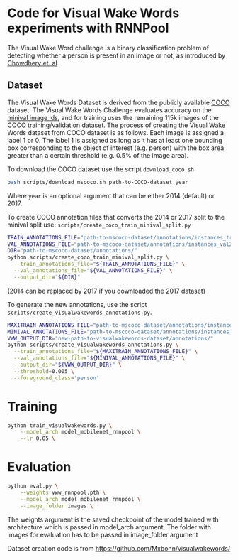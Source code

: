 # Code for Visual Wake Words experiments with RNNPool

The Visual Wake Word challenge is a binary classification problem of detecting whether a person is present in 
an image or not, as introduced by [Chowdhery et. al](https://arxiv.org/abs/1906.05721).

## Dataset
The Visual Wake Words Dataset is derived from the publicly available [COCO](cocodataset.org/#/home) dataset. The Visual Wake Words Challenge evaluates accuracy on the [minival image ids](https://raw.githubusercontent.com/tensorflow/models/master/research/object_detection/data/mscoco_minival_ids.txt),
and for training uses the remaining 115k images of the COCO training/validation dataset. The process of creating the Visual Wake Words dataset from COCO dataset is as follows.
Each image is assigned a label 1 or 0. 
The label 1 is assigned as long as it has at least one bounding box corresponding 
to the object of interest (e.g. person) with the box area greater than a certain threshold 
(e.g. 0.5% of the image area).

To download the COCO dataset use the script `download_coco.sh`
```bash
bash scripts/download_mscoco.sh path-to-COCO-dataset year
```
Where `year` is an optional argument that can be either 2014 (default) or 2017.


To create COCO annotation files that converts the 2014 or 2017 split to the minival split use:
`scripts/create_coco_train_minival_split.py`

```bash
TRAIN_ANNOTATIONS_FILE="path-to-mscoco-dataset/annotations/instances_train2014.json"
VAL_ANNOTATIONS_FILE="path-to-mscoco-dataset/annotations/instances_val2014.json"
DIR="path-to-mscoco-dataset/annotations/"
python scripts/create_coco_train_minival_split.py \
  --train_annotations_file="${TRAIN_ANNOTATIONS_FILE}" \
  --val_annotations_file="${VAL_ANNOTATIONS_FILE}" \
  --output_dir="${DIR}"
```
(2014 can be replaced by 2017 if you downloaded the 2017 dataset)


To generate the new annotations, use the script `scripts/create_visualwakewords_annotations.py`.
```bash
MAXITRAIN_ANNOTATIONS_FILE="path-to-mscoco-dataset/annotations/instances_maxitrain.json"
MINIVAL_ANNOTATIONS_FILE="path-to-mscoco-dataset/annotations/instances_minival.json"
VWW_OUTPUT_DIR="new-path-to-visualwakewords-dataset/annotations/"
python scripts/create_visualwakewords_annotations.py \
  --train_annotations_file="${MAXITRAIN_ANNOTATIONS_FILE}" \
  --val_annotations_file="${MINIVAL_ANNOTATIONS_FILE}" \
  --output_dir="${VWW_OUTPUT_DIR}" \
  --threshold=0.005 \
  --foreground_class='person'
```


# Training

```bash
python train_visualwakewords.py \
    --model_arch model_mobilenet_rnnpool \
    --lr 0.05 \
```

# Evaluation

```bash
python eval.py \
    --weights vww_rnnpool.pth \
    --model_arch model_mobilenet_rnnpool \
    --image_folder images \
```

The weights argument is the saved checkpoint of the model trained with architecture which is passed in model_arch argument. The folder with images for evaluation has to be passed in image_folder argument


Dataset creation code is from https://github.com/Mxbonn/visualwakewords/
